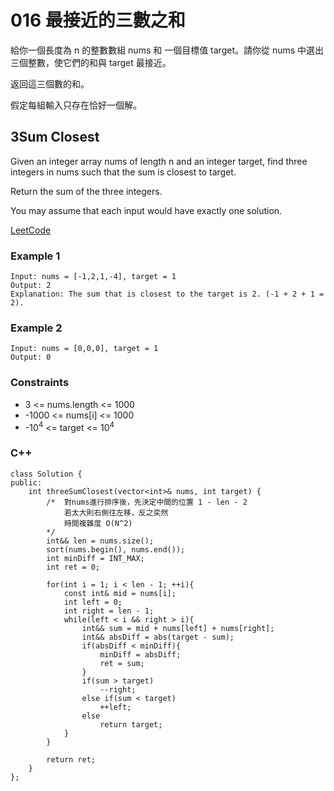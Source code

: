 # 016 最接近的三數之和

給你一個長度為 n 的整數數組 nums 和 一個目標值 target。請你從 nums 中選出三個整數，使它們的和與 target 最接近。

返回這三個數的和。

假定每組輸入只存在恰好一個解。

##  3Sum Closest

Given an integer array nums of length n and an integer target, find three integers in nums such that the sum is closest to target.

Return the sum of the three integers.

You may assume that each input would have exactly one solution.

[LeetCode](https://leetcode-cn.com/problems/3sum-closest/)

### Example 1

```
Input: nums = [-1,2,1,-4], target = 1
Output: 2
Explanation: The sum that is closest to the target is 2. (-1 + 2 + 1 = 2).
```

### Example 2

```
Input: nums = [0,0,0], target = 1
Output: 0
```

### Constraints

* 3 <= nums.length <= 1000
* -1000 <= nums[i] <= 1000
* -10<sup>4</sup> <= target <= 10<sup>4</sup>

### C++ 

```
class Solution {
public:
    int threeSumClosest(vector<int>& nums, int target) {
        /*  對nums進行排序後，先決定中間的位置 1 - len - 2
            若太大則右側往左移，反之奕然
            時間複雜度 O(N^2)
        */
        int&& len = nums.size();
        sort(nums.begin(), nums.end());
        int minDiff = INT_MAX;
        int ret = 0;

        for(int i = 1; i < len - 1; ++i){
            const int& mid = nums[i];
            int left = 0;
            int right = len - 1;
            while(left < i && right > i){
                int&& sum = mid + nums[left] + nums[right];
                int&& absDiff = abs(target - sum);
                if(absDiff < minDiff){
                    minDiff = absDiff;
                    ret = sum;
                }
                if(sum > target)
                    --right;
                else if(sum < target)
                    ++left;
                else 
                    return target;
            }
        }

        return ret;
    }
};
```
